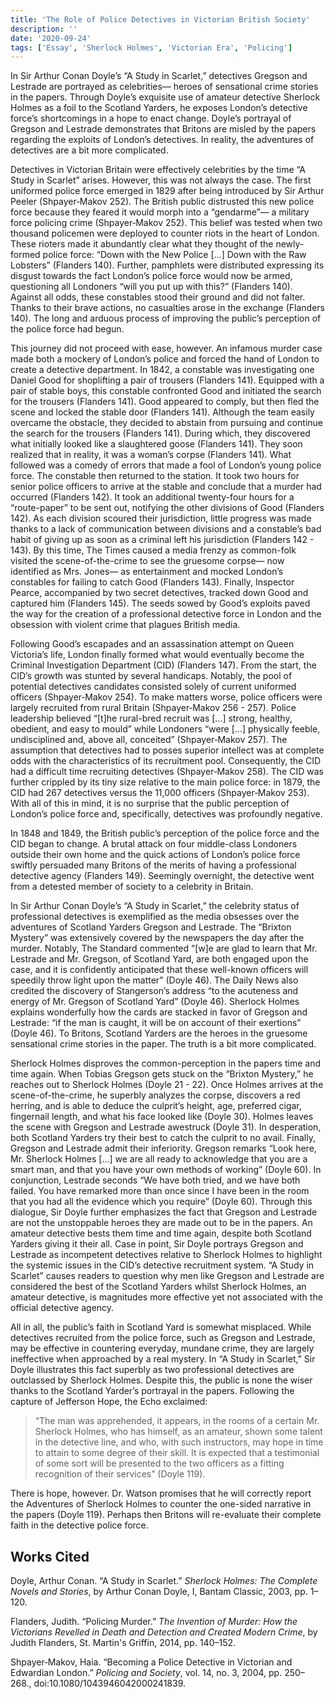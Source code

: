 ```yaml
---
title: 'The Role of Police Detectives in Victorian British Society'
description: ''
date: '2020-09-24'
tags: ['Essay', 'Sherlock Holmes', 'Victorian Era', 'Policing']
---
```


In Sir Arthur Conan Doyle’s “A Study in Scarlet,” detectives Gregson and Lestrade are portrayed as celebrities— heroes of sensational crime stories in the papers. Through Doyle’s exquisite use of amateur detective Sherlock Holmes as a foil to the Scotland Yarders, he exposes London’s detective force’s shortcomings in a hope to enact change. Doyle’s portrayal of Gregson and Lestrade demonstrates that Britons are misled by the papers regarding the exploits of London’s detectives. In reality, the adventures of detectives are a bit more complicated. 

<!--more-->

Detectives in Victorian Britain were effectively celebrities by the time “A Study in Scarlet” arises. However, this was not always the case. The first uniformed police force emerged in 1829 after being introduced by Sir Arthur Peeler (Shpayer‐Makov 252). The British public distrusted this new police force because they feared it would morph into a “gendarme”—  a military force policing crime (Shpayer‐Makov 252). This belief was tested when two thousand policemen were deployed to counter riots in the heart of London. These rioters made it abundantly clear what they thought of the newly-formed police force: “Down with the New Police [...] Down with the Raw Lobsters” (Flanders 140). Further, pamphlets were distributed expressing its disgust towards the fact London’s police force would now be armed, questioning all Londoners “will you put up with this?” (Flanders 140). Against all odds, these constables stood their ground and did not falter. Thanks to their brave actions, no casualties arose in the exchange (Flanders 140). The long and arduous process of improving the public’s perception of the police force had begun.

This journey did not proceed with ease, however. An infamous murder case made both a mockery of London’s police and forced the hand of London to create a detective department. In 1842, a constable was investigating one Daniel Good for shoplifting a pair of trousers (Flanders 141). Equipped with a pair of stable boys, this constable confronted Good and initiated the search for the trousers (Flanders 141). Good appeared to comply, but then fled the scene and locked the stable door (Flanders 141). Although the team easily overcame the obstacle, they decided to abstain from pursuing and continue the search for the trousers (Flanders 141). During which, they discovered what initially looked like a slaughtered goose (Flanders 141). They soon realized that in reality, it was a woman’s corpse (Flanders 141). What followed was a comedy of errors that made a fool of London’s young police force. The constable then returned to the station. It took two hours for senior police officers to arrive at the stable and conclude that a murder had occurred (Flanders 142). It took an additional twenty-four hours for a “route-paper” to be sent out, notifying the other divisions of Good (Flanders 142). As each division scoured their jurisdiction, little progress was made thanks to a lack of communication between divisions and a constable’s bad habit of giving up as soon as a criminal left his jurisdiction (Flanders 142 - 143). By this time, The Times caused a media frenzy as common-folk visited the scene-of-the-crime to see the gruesome corpse— now identified as Mrs. Jones— as entertainment and mocked London’s constables for failing to catch Good (Flanders 143). Finally, Inspector Pearce, accompanied by two secret detectives, tracked down Good and captured him (Flanders 145). The seeds sowed by Good’s exploits paved the way for the creation of a professional detective force in London and the obsession with violent crime that plagues British media. 

Following Good’s escapades and an assassination attempt on Queen Victoria’s life, London finally formed what would eventually become the Criminal Investigation Department (CID) (Flanders 147). From the start, the CID’s growth was stunted by several handicaps. Notably, the pool of potential detectives candidates consisted solely of current uniformed officers (Shpayer‐Makov 254). To make matters worse, police officers were largely recruited from rural Britain (Shpayer‐Makov 256 - 257). Police leadership believed “[t]he rural-bred recruit was [...] strong, healthy, obedient, and easy to mould” while Londoners “were [...] physically feeble, undisciplined and, above all, conceited” (Shpayer‐Makov 257). The assumption that detectives had to posses superior intellect was at complete odds with the characteristics of its recruitment pool. Consequently, the CID had a difficult time recruiting detectives (Shpayer‐Makov 258). The CID was further crippled by its tiny size relative to the main police force: in 1879, the CID had 267 detectives versus the 11,000 officers (Shpayer‐Makov 253). With all of this in mind, it is no surprise that the public perception of London’s police force and, specifically, detectives was profoundly negative. 

In 1848 and 1849, the British public’s perception of the police force and the CID began to change. A brutal attack on four middle-class Londoners outside their own home and the quick actions of London’s police force swiftly persuaded many Britons of the merits of having a professional detective agency (Flanders 149). Seemingly overnight, the detective went from a detested member of society to a celebrity in Britain. 

In Sir Arthur Conan Doyle’s “A Study in Scarlet,” the celebrity status of professional detectives is exemplified as the media obsesses over the adventures of Scotland Yarders Gregson and Lestrade. The “Brixton Mystery” was extensively covered by the newspapers the day after the murder. Notably, The Standard commented “[w]e are glad to learn that Mr. Lestrade and Mr. Gregson, of Scotland Yard, are both engaged upon the case, and it is confidently anticipated that these well-known officers will speedily throw light upon the matter” (Doyle 46). The Daily News also credited the discovery of Stangerson’s address “to the acuteness and energy of Mr. Gregson of Scotland Yard” (Doyle 46). Sherlock Holmes explains wonderfully how the cards are stacked in favor of Gregson and Lestrade: “if the man is caught, it will be on account of their exertions” (Doyle 46). To Britons, Scotland Yarders are the heroes in the gruesome sensational crime stories in the paper. The truth is a bit more complicated. 

Sherlock Holmes disproves the common-perception in the papers time and time again. When Tobias Gregson gets stuck on the “Brixton Mystery,” he reaches out to Sherlock Holmes (Doyle 21 - 22). Once Holmes arrives at the scene-of-the-crime, he superbly analyzes the corpse, discovers a red herring, and is able to deduce the culprit’s height, age, preferred cigar, fingernail length, and what his face looked like (Doyle 30). Holmes leaves the scene with Gregson and Lestrade awestruck (Doyle 31). In desperation, both Scotland Yarders try their best to catch the culprit to no avail. Finally, Gregson and Lestrade admit their inferiority. Gregson remarks “Look here, Mr. Sherlock Holmes [...] we are all ready to acknowledge that you are a smart man, and that you have your own methods of working” (Doyle 60). In conjunction, Lestrade seconds “We have both tried, and we have both failed. You have remarked more than once since I have been in the room that you had all the evidence which you require” (Doyle 60). Through this dialogue, Sir Doyle further emphasizes the fact that Gregson and Lestrade are not the unstoppable heroes they are made out to be in the papers. An amateur detective bests them time and time again, despite both Scotland Yarders giving it their all. Case in point, Sir Doyle portrays Gregson and Lestrade as incompetent detectives relative to Sherlock Holmes to highlight the systemic issues in the CID’s detective recruitment system. “A Study in Scarlet” causes readers to question why men like Gregson and Lestrade are considered the best of the Scotland Yarders whilst Sherlock Holmes, an amateur detective, is magnitudes more effective yet not associated with the official detective agency. 

All in all, the public’s faith in Scotland Yard is somewhat misplaced. While detectives recruited from the police force, such as Gregson and Lestrade, may be effective in countering everyday, mundane crime, they are largely ineffective when approached by a real mystery. In “A Study in Scarlet,” Sir Doyle illustrates this fact superbly as two professional detectives are outclassed by Sherlock Holmes. Despite this, the public is none the wiser thanks to the Scotland Yarder’s portrayal in the papers. Following the capture of Jefferson Hope, the Echo exclaimed: 

> “The man was apprehended, it appears, in the rooms of a certain Mr. Sherlock Holmes, 	who has himself, as an amateur, shown some talent in the detective line, and who, with 	such instructors, may hope in time to attain to some degree of their skill. It is expected 	that a testimonial of some sort will be presented to the two officers as a fitting recognition 	of their services” (Doyle 119).

There is hope, however. Dr. Watson promises that he will correctly report the Adventures of Sherlock Holmes to counter the one-sided narrative in the papers (Doyle 119). Perhaps then Britons will re-evaluate their complete faith in the detective police force. 

## Works Cited

Doyle, Arthur Conan. “A Study in Scarlet.” *Sherlock Holmes: The Complete Novels and Stories*, by Arthur Conan Doyle, I, Bantam Classic, 2003, pp. 1–120. 

Flanders, Judith. “Policing Murder.” *The Invention of Murder: How the Victorians Revelled in Death and Detection and Created Modern Crime*, by Judith Flanders, St. Martin's Griffin, 2014, pp. 140–152. 

Shpayer‐Makov, Haia. “Becoming a Police Detective in Victorian and Edwardian London.” *Policing and Society*, vol. 14, no. 3, 2004, pp. 250–268., doi:10.1080/1043946042000241839. 